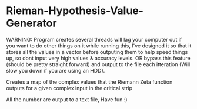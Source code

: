 # Rieman-Hypothesis-Value-Generator
WARNING: Program creates several threads will lag your computer out if you want to do other things on it while running this, I've designed it so that it stores all the values in a vector before outputing them to help speed things up, so dont input very high values & accuracy levels. OR bypass this feature (should be pretty straight forward) and output to the file each itteration (Will slow you down if you are using an HDD).

Creates a map of the complex values that the Riemann Zeta function outputs for a given complex input in the critical strip

All the number are output to a text file, Have fun :)
